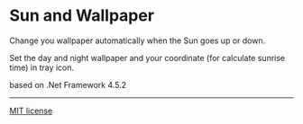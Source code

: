 # Sun and Wallpaper

Change you wallpaper automatically when the Sun goes up or down.

Set the day and night wallpaper and your coordinate (for calculate sunrise time) in tray icon. 

based on .Net Framework 4.5.2

------

[MIT license](LICENSE.md)

